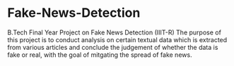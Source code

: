 # Fake-News-Detection 
B.Tech Final Year Project on Fake News Detection (IIIT-R)
The purpose of this project is to conduct analysis on certain textual data which is extracted from various articles and conclude the judgement of whether the data is fake or real, with the goal of mitgating the spread of fake news.
